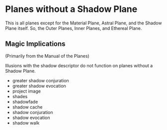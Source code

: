 # Planes without a Shadow Plane

This is all planes except for the Material Plane, Astral Plane, and the Shadow Plane itself. So, the Outer Planes, Inner Planes, and Ethereal Plane.

## Magic Implications

(Primarily from the Manual of the Planes)

Illusions with the shadow descriptor do not function on planes without a Shadow Plane.

- greater shadow conjuration
- greater shadow evocation
- project image
- shades
- shadowfade
- shadow cache
- shadow conjuration
- shadow evocation
- shadow walk
